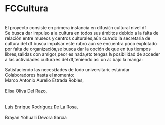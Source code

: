 # FCCultura
<br>El proyecto consiste en primera instancia en difusión cultural nivel df<br/>
Se busca dar impulso a la cultura en todos sus ámbitos debido a la falta de relación entre museos y centros culturales,aún cuando la secretaria de cultura del df busca impulsar este rubro aun se encuentra poco explotado por falta de organización,se busca dar la opción de que en tus tiempos libres,salidas con amigos,peor es nada,etc tengas la posibilidad de acceder a las actividades culturales del df,teniendo así un as bajo la manga:<br/> 
<br>Satisfaciendo las necesidades de todo universitario estándar<br/>
Colaboradores hasta el momento:
<br>Marco Antonio Aurelio Estrada Robles, <br/>
<br>Elisa Oliva Del Razo,<br/>   
<br>Luis Enrique Rodríguez De La Rosa,<br/>
<br>Brayan Yohualli Devora García <br/>
